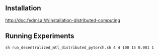 ## Installation
http://doc.fedml.ai/#/installation-distributed-computing

## Running Experiments 

```
sh run_decentralized_mtl_distributed_pytorch.sh 4 4 100 15 0.001 1
```